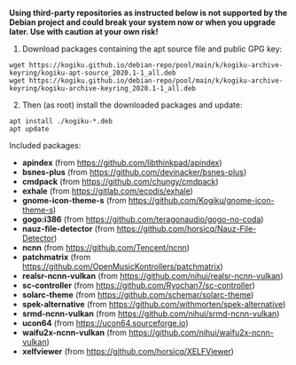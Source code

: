 **Using third-party repositories as instructed below is not supported by the Debian project and could break your system now or when you upgrade later. Use with caution at your own risk!**
1. Download packages containing the apt source file and public GPG key:
```
wget https://kogiku.github.io/debian-repo/pool/main/k/kogiku-archive-keyring/kogiku-apt-source_2020.1-1_all.deb
wget https://kogiku.github.io/debian-repo/pool/main/k/kogiku-archive-keyring/kogiku-archive-keyring_2020.1-1_all.deb
```
2. Then (as root) install the downloaded packages and update:
```
apt install ./kogiku-*.deb
apt update
```
Included packages:
 * **apindex** (from https://github.com/libthinkpad/apindex)
 * **bsnes-plus** (from https://github.com/devinacker/bsnes-plus)
 * **cmdpack** (from https://github.com/chungy/cmdpack)
 * **exhale** (from https://gitlab.com/ecodis/exhale)
 * **gnome-icon-theme-s** (from https://github.com/Kogiku/gnome-icon-theme-s)
 * **gogo:i386** (from https://github.com/teragonaudio/gogo-no-coda)
 * **nauz-file-detector** (from https://github.com/horsicq/Nauz-File-Detector)
 * **ncnn** (from https://github.com/Tencent/ncnn)
 * **patchmatrix** (from https://github.com/OpenMusicKontrollers/patchmatrix)
 * **realsr-ncnn-vulkan** (from https://github.com/nihui/realsr-ncnn-vulkan)
 * **sc-controller** (from https://github.com/Ryochan7/sc-controller)
 * **solarc-theme** (from https://github.com/schemar/solarc-theme)
 * **spek-alternative** (from https://github.com/withmorten/spek-alternative)
 * **srmd-ncnn-vulkan** (from https://github.com/nihui/srmd-ncnn-vulkan)
 * **ucon64** (from https://ucon64.sourceforge.io)
 * **waifu2x-ncnn-vulkan** (from https://github.com/nihui/waifu2x-ncnn-vulkan)
 * **xelfviewer** (from https://github.com/horsicq/XELFViewer)
